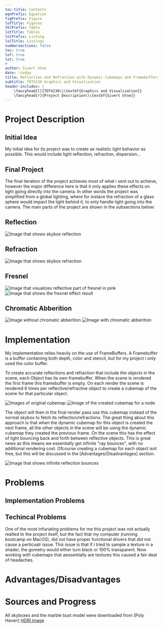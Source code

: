 ```yaml
---
toc-title: Contents
eqnPrefix: Equation
figPrefix: Figure
lofTitle: Figures
tblPrefix: Table
lotTitle: Tables
lolPrefix: Listing
lolTitle: Listings
numbersections: false
toc: true
lof: true
lot: true
# 
author: Sivert Utne
date: \today
title: Reflection and Refraction with Dynamic Cubemaps and Framebuffers
subtitle: TDT4230 Graphics and Visualization
header-includes: |
    \fancyhead[l]{TDT4230\\\textbf{Graphics and Visualization}}
    \fancyhead[r]{Project Description\\\textbf{Sivert Utne}}
---
```




<!-- Briefly describe your project topic. -->
# Project Description

## Initial Idea

My initial idea for tis project was to create as realistic light behavior as possible. This would include light reflection, refraction, dispersion...

## Final Project
The final iteration of the project achieves most of what i sent out to achieve, however the major difference here is that it only applies these effects on light going directly into the camera. In other words the project was simplified from a global lighting, where for instace the refraction of a glass sphere would impact the light behind it, to only handle light going into the camera. The main parts of the project are shown in the subsections below:

## Reflection

![Image that shows skybox reflection]()

## Refraction

![Image that shows skybox refraction]()

## Fresnel

![Image that visualizes reflective part of fresnel in pink]()
![Image that shows the fresnel effect result]()


## Chromatic Abberition

![Image without chromatic abberition]()
![Image with chromatic abberition]()


<!-- How does your implementation achieve its goal? -->
# Implementation

My implementation relies heavily on the use of FrameBuffers. A Framebuffer is a buffer containing both depth, color and stencil, but for my project i only used the color buffer.

To create accurate reflections and refraction that include the objects in the scene, each Object has its own framebuffer. When the scene is rendered the first frame this framebuffer is empty. On each render the scene is rendered 6 times per reflective/refractive object to create a cubemap of the scene for that particular object.

![Images of original cubemap]()
![Image of the created cubemap for a node]()


The object will then in the final render pass use this cubemap instead of the normal skybox to fetch its reflection/refractions. The great thing about this approach is that when the dynamic cubemap for this object is created the next frame, all the other objects in the scene will be using the dynamic cubemap they created the previous frame. On the scene this has the effect of light bouncing back and forth between reflective objects. This is great news as this means we essentially get infinite "ray bounces", with no additional rendering cost. Ofcourse creating a cubemap for each object isnt free, but this will be discussed in the [Advantages/Disadvantages] section.

![Image that shows infinite reflection bounces]()

<!-- What are some notable problems you encountered on the way? How did you solve them? -->
# Problems

## Implementation Problems


## Techincal Problems

One of the most infuriating problems for me this project was not actually realted to the project itself, but the fact that my computer (running bootcamp on MacOS), did not have proper functional drivers that did not cause a perticualr issue. This issue is that if i tried to sample a texture in a shader, the gometry would either turn black or 100% transparent. Now working with cubemaps that aessentially are textures this caused a fair deal of headaches.

<!-- What did you find out about the method in terms of its advantages, its limitations, and how
to use it effectively? -->
# Advantages/Disadvantages

<!-- Briefly mention what resources did you used to learn about the technique. No need to include
every link to everything you read, but I should get a general idea of how you figured it out,
even if the answer ends up being pure experimentation! -->
# Sources and Progress


All skyboxes and the marble bust model were downloaded from [Poly Haven]
[HDRI image](https://polyhaven.com/a/neurathen_rock_castle)